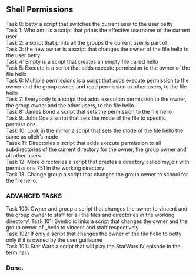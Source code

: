  ## Shell Permissions

Task 0: betty a script that switches the current user to the user betty\
Task 1: Who am I is a script that prints the effective username of the current user\
Task 2: a script that prints all the groups the current user is part of\
Task 3: the new owner is a script that changes the owner of the file hello to the user betty\
Task 4: Empty is a script that creates an empty file called hello\
Task 5: Execute is a script that adds execute permission to the owner of the file hello\
Task 6: Multiple permissions is a script that adds execute permission to the owner and the group owner, and read permission to other users, to the file hello\
Task 7: Everybody is a script that adds execution permission to the owner, the group owner and the other users, to the file hello\
Task 8: James Bond  a script that sets the permission to the file hello\
Task 9: John Doe  a script that sets the mode of the file to specific permissions\
Task 10: Look in the mirror  a script that sets the mode of the file hello the same as olleh’s mode\
Tassk 11: Directories  a script that adds execute permission to all subdirectories of the current directory for the owner, the group owner and all other users\
Task 12: More directories  a script that creates a directory called my_dir with permissions 751 in the working directory\
Task 13: Change group  a script that changes the group owner to school for the file hello.

 ### ADVANCED TASKS

Task 100: Owner and group a script that changes the owner to vincent and the group owner to staff for all the files and directories in the working directory\ 
Task 101: Symbolic links a script that changes the owner and the group owner of _hello to vincent and staff respectively\
Task 102: If only a script that changes the owner of the file hello to betty only if it is owned by the user guillaume\
Task 103: Star Wars a script that will play the StarWars IV episode in the terminal.\
 ### Done.
 
